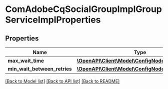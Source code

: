 # ComAdobeCqSocialGroupImplGroupServiceImplProperties

## Properties
Name | Type | Description | Notes
------------ | ------------- | ------------- | -------------
**max_wait_time** | [**\OpenAPI\Client\Model\ConfigNodePropertyInteger**](ConfigNodePropertyInteger.md) |  | [optional] 
**min_wait_between_retries** | [**\OpenAPI\Client\Model\ConfigNodePropertyInteger**](ConfigNodePropertyInteger.md) |  | [optional] 

[[Back to Model list]](../README.md#documentation-for-models) [[Back to API list]](../README.md#documentation-for-api-endpoints) [[Back to README]](../README.md)


